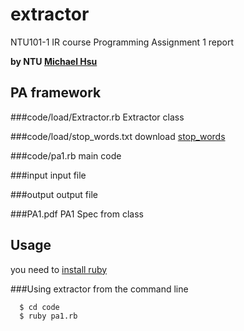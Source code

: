 # extractor

NTU101-1 IR course Programming Assignment 1 report

**by NTU [Michael Hsu](https://www.facebook.com/evenchange4 "facebook")**

## PA framework
###code/load/Extractor.rb
Extractor class

###code/load/stop_words.txt
download [stop_words](http://ir.dcs.gla.ac.uk/resources/linguistic_utils/stop_words "download stop_words")

###code/pa1.rb
main code	

###input
input file

###output
output file

###PA1.pdf
PA1 Spec from class

## Usage
you need to [install ruby](http://www.ruby-lang.org/zh_TW/downloads/ "ruby")

###Using extractor from the command line
``` bash
  $ cd code
  $ ruby pa1.rb
```
